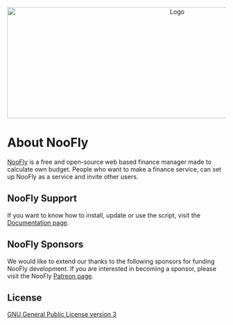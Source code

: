 <div style="width: 100%;text-align: center;">
    <a href="https://noofly.net"><img src="https://ggisnach.sirv.com/Images/NooFly/noofly-logo-with-text.png" width="768" height="256" title="Logo"></a>
</div>

# About NooFly

[NooFly](https://noofly.net) is a free and open-source web based finance manager made to calculate own budget. People who want to make a finance service, can set up NooFly as a service and invite other users.

## NooFly Support

If you want to know how to install, update or use the script, visit the [Documentation page](https://noofly.net/docs).

## NooFly Sponsors

We would like to extend our thanks to the following sponsors for funding NooFly development. If you are interested in becoming a sponsor, please visit the NooFly [Patreon page](https://patreon.com/waxmaxweb).

## License
[GNU General Public License version 3](https://opensource.org/licenses/GPL-3.0)